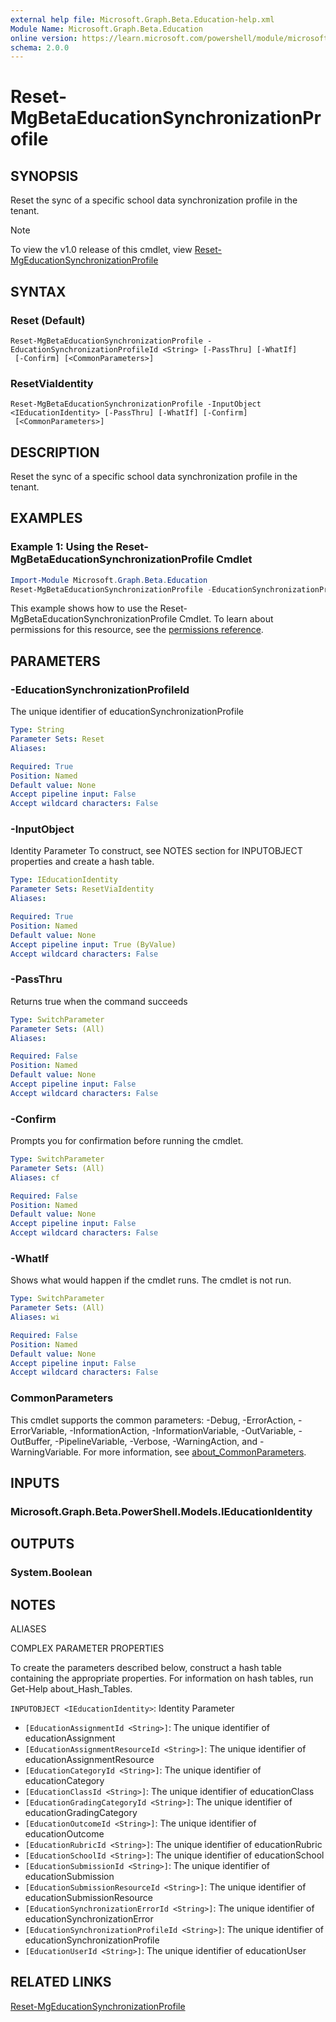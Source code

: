 ```yaml
---
external help file: Microsoft.Graph.Beta.Education-help.xml
Module Name: Microsoft.Graph.Beta.Education
online version: https://learn.microsoft.com/powershell/module/microsoft.graph.beta.education/reset-mgbetaeducationsynchronizationprofile
schema: 2.0.0
---
```


# Reset-MgBetaEducationSynchronizationProfile

## SYNOPSIS
Reset the sync of a specific school data synchronization profile in the tenant.

> [!NOTE]
> To view the v1.0 release of this cmdlet, view [Reset-MgEducationSynchronizationProfile](/powershell/module/Microsoft.Graph.Education/Reset-MgEducationSynchronizationProfile?view=graph-powershell-v1.0)

## SYNTAX

### Reset (Default)
```
Reset-MgBetaEducationSynchronizationProfile -EducationSynchronizationProfileId <String> [-PassThru] [-WhatIf]
 [-Confirm] [<CommonParameters>]
```

### ResetViaIdentity
```
Reset-MgBetaEducationSynchronizationProfile -InputObject <IEducationIdentity> [-PassThru] [-WhatIf] [-Confirm]
 [<CommonParameters>]
```

## DESCRIPTION
Reset the sync of a specific school data synchronization profile in the tenant.

## EXAMPLES

### Example 1: Using the Reset-MgBetaEducationSynchronizationProfile Cmdlet
```powershell
Import-Module Microsoft.Graph.Beta.Education
Reset-MgBetaEducationSynchronizationProfile -EducationSynchronizationProfileId $educationSynchronizationProfileId
```

This example shows how to use the Reset-MgBetaEducationSynchronizationProfile Cmdlet.
To learn about permissions for this resource, see the [permissions reference](/graph/permissions-reference).

## PARAMETERS

### -EducationSynchronizationProfileId
The unique identifier of educationSynchronizationProfile

```yaml
Type: String
Parameter Sets: Reset
Aliases:

Required: True
Position: Named
Default value: None
Accept pipeline input: False
Accept wildcard characters: False
```

### -InputObject
Identity Parameter
To construct, see NOTES section for INPUTOBJECT properties and create a hash table.

```yaml
Type: IEducationIdentity
Parameter Sets: ResetViaIdentity
Aliases:

Required: True
Position: Named
Default value: None
Accept pipeline input: True (ByValue)
Accept wildcard characters: False
```

### -PassThru
Returns true when the command succeeds

```yaml
Type: SwitchParameter
Parameter Sets: (All)
Aliases:

Required: False
Position: Named
Default value: None
Accept pipeline input: False
Accept wildcard characters: False
```

### -Confirm
Prompts you for confirmation before running the cmdlet.

```yaml
Type: SwitchParameter
Parameter Sets: (All)
Aliases: cf

Required: False
Position: Named
Default value: None
Accept pipeline input: False
Accept wildcard characters: False
```

### -WhatIf
Shows what would happen if the cmdlet runs.
The cmdlet is not run.

```yaml
Type: SwitchParameter
Parameter Sets: (All)
Aliases: wi

Required: False
Position: Named
Default value: None
Accept pipeline input: False
Accept wildcard characters: False
```

### CommonParameters
This cmdlet supports the common parameters: -Debug, -ErrorAction, -ErrorVariable, -InformationAction, -InformationVariable, -OutVariable, -OutBuffer, -PipelineVariable, -Verbose, -WarningAction, and -WarningVariable. For more information, see [about_CommonParameters](http://go.microsoft.com/fwlink/?LinkID=113216).

## INPUTS

### Microsoft.Graph.Beta.PowerShell.Models.IEducationIdentity
## OUTPUTS

### System.Boolean
## NOTES

ALIASES

COMPLEX PARAMETER PROPERTIES

To create the parameters described below, construct a hash table containing the appropriate properties. For information on hash tables, run Get-Help about_Hash_Tables.


`INPUTOBJECT <IEducationIdentity>`: Identity Parameter
  - `[EducationAssignmentId <String>]`: The unique identifier of educationAssignment
  - `[EducationAssignmentResourceId <String>]`: The unique identifier of educationAssignmentResource
  - `[EducationCategoryId <String>]`: The unique identifier of educationCategory
  - `[EducationClassId <String>]`: The unique identifier of educationClass
  - `[EducationGradingCategoryId <String>]`: The unique identifier of educationGradingCategory
  - `[EducationOutcomeId <String>]`: The unique identifier of educationOutcome
  - `[EducationRubricId <String>]`: The unique identifier of educationRubric
  - `[EducationSchoolId <String>]`: The unique identifier of educationSchool
  - `[EducationSubmissionId <String>]`: The unique identifier of educationSubmission
  - `[EducationSubmissionResourceId <String>]`: The unique identifier of educationSubmissionResource
  - `[EducationSynchronizationErrorId <String>]`: The unique identifier of educationSynchronizationError
  - `[EducationSynchronizationProfileId <String>]`: The unique identifier of educationSynchronizationProfile
  - `[EducationUserId <String>]`: The unique identifier of educationUser

## RELATED LINKS
[Reset-MgEducationSynchronizationProfile](/powershell/module/Microsoft.Graph.Education/Reset-MgEducationSynchronizationProfile?view=graph-powershell-v1.0)
